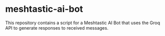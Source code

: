 # meshtastic-ai-bot
This repository contains a script for a Meshtastic AI Bot that uses the Groq API to generate responses to received messages.
